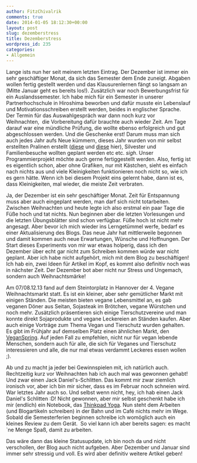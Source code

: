 ```yaml
---
author: FitzChivalrik
comments: true
date: 2014-01-05 18:12:30+00:00
layout: post
slug: dezemberstress
title: Dezemberstress
wordpress_id: 235
categories:
- Allgemein
---
```


Lange ists nun her seit meinem letzten Eintrag. Der Dezember ist immer ein sehr geschäftiger Monat, da sich das Semester dem Ende zuneigt. Abgaben wollen fertig gestellt werden und das Klausurenlernen fängt so langsam an (Mitte Januar geht es bereits los!). Zusätzlich war noch Bewerbungsfrist für ein Auslandssemester. Ich habe mich für ein Semester in unserer Partnerhochschule in Hiroshima beworben und dafür musste ein Lebenslauf und Motivationsschreiben erstellt werden, beides in englischer Sprache. Der Termin für das Auswahlgespräch war dann noch kurz vor Weihnachten,  die Vorbereitung dafür brauchte auch wieder Zeit. Am Tage darauf war eine mündliche Prüfung, die wollte ebenso erfolgreich und gut abgeschlossen werden. Und die Geschenke erst! Darum muss man sich auch jedes Jahr aufs Neue kümmern, dieses Jahr wurden von mir selbst erstellten Pralinen erstellt ([diese](http://www.kuechengoetter.de/rezepte/Pralinen-Konfekt/Feurige-Chili-Trueffel-17722.html) und [diese](http://www.kuechengoetter.de/rezepte/Pralinen-Konfekt/Nougatpralinen-13663.html) hier), Silvester und Familienbesuche wollten geplant werden etc etc. *sigh*. Unser Programmierprojekt möchte auch gerne fertiggestellt werden. Also, fertig ist es eigentlich schon, aber ohne Grafiken, nur mit Kästchen, sieht es einfach nach nichts aus und viele Kleinigkeiten funktionieren noch nicht so, wie ich es gern hätte. Wenn ich bei diesem Projekt eins gelernt habe, dann ist es, dass Kleinigkeiten, mal wieder, die meiste Zeit verbraten.




Ja, der Dezember ist ein sehr geschäftiger Monat. Zeit für Entspannung muss aber auch eingeplant werden, man darf sich nicht totarbeiten. Zwischen Weihnachten und heute legte ich also erstmal ein paar Tage die Füße hoch und tat nichts. Nun beginnen aber die letzten Vorlesungen und die letzten Übungsblätter sind schon verfügbar. Füße hoch ist nicht mehr angesagt. Aber bevor ich mich wieder ins Lerngetümmel werfe, bedarf es einer Aktualisierung des Blogs. Das neue Jahr hat mittlerweile begonnen und damit kommen auch neue Erwartungen, Wünsche und Hoffnungen. Der Start dieses Experiments von mir war etwas holperig, dass ich den Dezember über echt gar nicht zum Schreiben kommen würde war nicht geplant. Aber ich habe nicht aufgehört, mich mit dem Blog zu beschäftigen! Ich hab ein, zwei Ideen für Artikel im Kopf, es kommt also definitiv noch was in nächster Zeit. Der Dezember bot aber nicht nur Stress und Ungemach, sondern auch Weihnachtsmärke!




Am 07/08.12.13 fand auf dem Steintorplatz in Hannover der 4. Vegane Weihnachtsmarkt statt. Es ist ein kleiner, aber sehr gemütlicher Markt mit einigen Ständen. Die meisten bieten vegane Lebensmittel an, es gab veganen Döner aus Seitan, Sojasteak im Brötchen, vegane Würstchen und noch mehr. Zusätzlich präsentieren sich einige Tierschutzvereine und man konnte direkt Sojaprodukte und vegane Leckereien an Ständen kaufen. Aber auch einige Vorträge zum Thema Vegan und Tierschutz wurden gehalten.  Es gibt im Frühjahr auf demselben Platz einen ähnlichen Markt, den [VeganSpring](http://www.veganeshannover.de/vegan-spring/). Auf jeden Fall zu empfehlen, nicht nur für vegan lebende Menschen, sondern auch für alle, die sich für Veganes und Tierschutz interessieren und alle, die nur mal etwas verdammt Leckeres essen wollen ;).




Ab und zu macht ja jeder bei Gewinnspielen mit, ich natürlich auch. Rechtzeitig kurz vor Weihnachten hab ich auch mal was gewonnen gehabt! Und zwar einen Jack Daniel's-Schlitten. Das kommt mir zwar ziemlich ironisch vor, aber ich bin mir sicher, dass es im Februar noch schneien wird. War letztes Jahr auch so. Und selbst wenn nicht, hey, ich hab einen Jack Daniel's Schlitten :D! Nicht gewonnen, aber mir selbst geschenkt habe ich mir (endlich) ein Notebook, das [Thinkpad Yoga](http://shop.lenovo.com/de/de/laptops/thinkpad/yoga-series/yoga/). Nun steht dem Arbeiten (und Blogartikeln schreiben) in der Bahn und im Café nichts mehr im Wege. Sobald die Semesterferien beginnen schreibe ich womöglich auch ein kleines Review zu dem Gerät.  So viel kann ich aber bereits sagen: es macht `ne Menge Spaß, damit zu arbeiten.




Das wäre dann das kleine Statusupdate, ich bin noch da und nicht verschollen, der Blog auch nicht aufgeben. Aber Dezember und Januar sind immer sehr stressig und voll. Es wird aber definitiv weitere Artikel geben!



